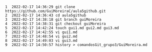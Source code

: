     1  2022-02-17 14:36:29 git clone https://github.com/GuiMoreiraC/aula5github.git
    2  2022-02-17 14:36:43 cd aula5github
    3  2022-02-17 14:38:18 git branch guiMoreira
    4  2022-02-17 14:38:31 git checkout guiMoreira
    5  2022-02-17 14:42:24 touch gui1.md gui2.md gui3.md
    6  2022-02-17 14:42:55 vi gui1.md
    7  2022-02-17 14:48:54 vi gui2.md
    8  2022-02-17 14:49:03 vi gui3.md
    9  2022-02-17 14:50:57 history > comandosGit_grupo3/GuiMoreira.md
